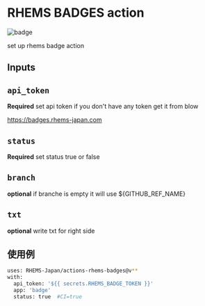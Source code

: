 # RHEMS BADGES action

![badge](https://badges.rhems-japan.com/api-get-badge.svg?user_id=MSnzsZ4w1QdiqHL71hXoY7M77Mk2&organization=RHEMS-Japan&repo=badge&branch=release&app=badge)

set up rhems badge action

## Inputs

## `api_token`
**Required**
set api token
if you don't have any token get it from blow

https://badges.rhems-japan.com

## `status`
**Required**
set status true or false

## `branch`
**optional**
if branche is empty it will use ${GITHUB_REF_NAME}

## `txt`
**optional**
write txt for right side


## 使用例

```sh
uses: RHEMS-Japan/actions-rhems-badges@v**
with:
  api_token: '${{ secrets.RHEMS_BADGE_TOKEN }}'
  app: 'badge'
  status: true  #CI=true
```
